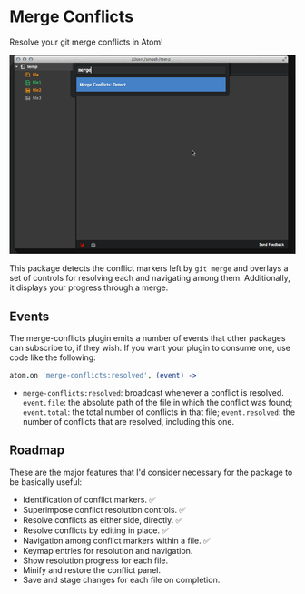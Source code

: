 # Merge Conflicts

Resolve your git merge conflicts in Atom!

![conflict-resolution](docs/conflict-resolution.gif)

This package detects the conflict markers left by `git merge` and overlays a set of controls for resolving each and navigating among them. Additionally, it displays your progress through a merge.

## Events

The merge-conflicts plugin emits a number of events that other packages can subscribe to, if they wish. If you want your plugin to consume one, use code like the following:

```coffeescript
atom.on 'merge-conflicts:resolved', (event) ->
```

 * `merge-conflicts:resolved`: broadcast whenever a conflict is resolved. `event.file`: the absolute path of the file in which the conflict was found; `event.total`: the total number of conflicts in that file; `event.resolved`: the number of conflicts that are resolved, including this one.

## Roadmap

These are the major features that I'd consider necessary for the package to be basically useful:

 * Identification of conflict markers. :white_check_mark:
 * Superimpose conflict resolution controls. :white_check_mark:
 * Resolve conflicts as either side, directly. :white_check_mark:
 * Resolve conflicts by editing in place. :white_check_mark:
 * Navigation among conflict markers within a file. :white_check_mark:
 * Keymap entries for resolution and navigation.
 * Show resolution progress for each file.
 * Minify and restore the conflict panel.
 * Save and stage changes for each file on completion.
